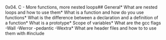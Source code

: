 0x04. C - More functions, more nested loops## General* What are nested loops and how to use them* What is a function and how do you use functions* What is the difference between a declaration and a definition of a function* What is a prototype* Scope of variables* What are the gcc flags -Wall -Werror -pedantic -Wextra* What are header files and how to to use them with #include
